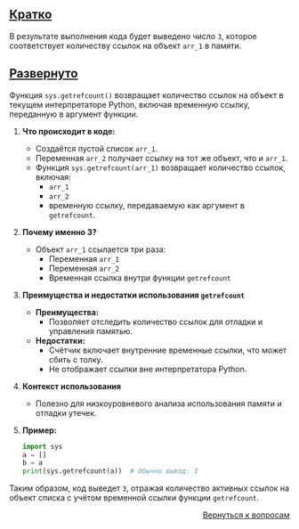 ## <u>Кратко</u>

В результате выполнения кода будет выведено число `3`, которое соответствует количеству ссылок на объект `arr_1` в
памяти.

## <u>Развернуто</u>

Функция `sys.getrefcount()` возвращает количество ссылок на объект в текущем интерпретаторе Python, включая временную
ссылку, переданную в аргумент функции.

1. **Что происходит в коде:**
    - Создаётся пустой список `arr_1`.
    - Переменная `arr_2` получает ссылку на тот же объект, что и `arr_1`.
    - Функция `sys.getrefcount(arr_1)` возвращает количество ссылок, включая:
        - `arr_1`
        - `arr_2`
        - временную ссылку, передаваемую как аргумент в `getrefcount`.

2. **Почему именно 3?**
    - Объект `arr_1` ссылается три раза:
        - Переменная `arr_1`
        - Переменная `arr_2`
        - Временная ссылка внутри функции `getrefcount`

3. **Преимущества и недостатки использования `getrefcount`**
    - **Преимущества:**
        - Позволяет отследить количество ссылок для отладки и управления памятью.
    - **Недостатки:**
        - Счётчик включает внутренние временные ссылки, что может сбить с толку.
        - Не отображает ссылки вне интерпретатора Python.

4. **Контекст использования**
    - Полезно для низкоуровневого анализа использования памяти и отладки утечек.

5. **Пример:**
    ```python
    import sys
    a = []
    b = a
    print(sys.getrefcount(a))  # Обычно вывод: 3
    ```

Таким образом, код выведет `3`, отражая количество активных ссылок на объект списка с учётом временной ссылки функции
`getrefcount`.

<div align="right">

[Вернуться к вопросам](../Вопросы.md)

</div>
